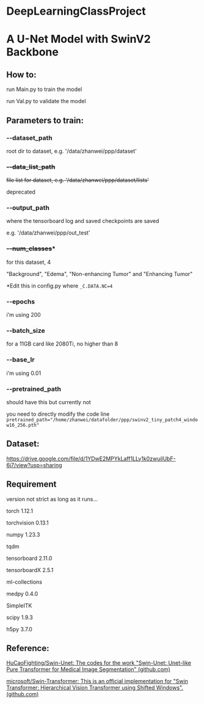 # DeepLearningClassProject

# A U-Net Model with SwinV2 Backbone

## How to:

run Main.py to train the model

run Val.py to validate the model

## Parameters to train:

### --dataset_path

root dir to dataset, e.g. '/data/zhanwei/ppp/dataset'

### ~~--data_list_path~~

~~file list for dataset, e.g. '/data/zhanwei/ppp/dataset/lists'~~

deprecated

### --output_path

where the tensorboard log and saved checkpoints are saved

e.g. '/data/zhanwei/ppp/out_test'

### ~~--num_classes~~*

for this dataset, 4

"Background", "Edema", "Non-enhancing Tumor" and "Enhancing Tumor"

*Edit this in config.py where `_C.DATA.NC=4`

### --epochs

i'm using 200

### --batch_size

for a 11GB card like 2080Ti, no higher than 8

### --base_lr

i'm using 0.01

### --pretrained_path

should have this but currently not

you need to directly modify the code line `pretrained_path="/home/zhanwei/datafolder/ppp/swinv2_tiny_patch4_window16_256.pth"`

## Dataset:

https://drive.google.com/file/d/1YDwE2MPYkLaff1LLy1k0zwuilUbF-6j7/view?usp=sharing

## Requirement

version not strict as long as it runs...

torch		1.12.1

torchvision	0.13.1

numpy		1.23.3

tqdm

tensorboard	2.11.0

tensorboardX	2.5.1

ml-collections

medpy		0.4.0

SimpleITK

scipy		1.9.3

h5py		3.7.0

## Reference:

[HuCaoFighting/Swin-Unet: The codes for the work &#34;Swin-Unet: Unet-like Pure Transformer for Medical Image Segmentation&#34; (github.com)](https://github.com/HuCaoFighting/Swin-Unet)

[microsoft/Swin-Transformer: This is an official implementation for &#34;Swin Transformer: Hierarchical Vision Transformer using Shifted Windows&#34;. (github.com)](https://github.com/microsoft/Swin-Transformer)
